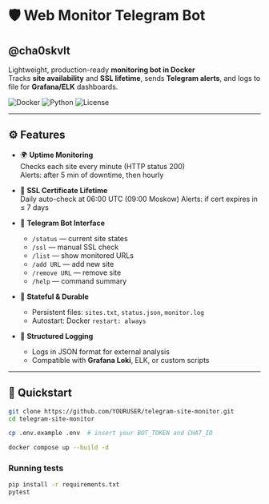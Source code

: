 # 🛡️ Web Monitor Telegram Bot  
## @cha0skvlt

Lightweight, production-ready **monitoring bot in Docker**  
Tracks **site availability** and **SSL lifetime**, sends **Telegram alerts**, and logs to file for **Grafana/ELK** dashboards.

![Docker](https://img.shields.io/badge/docker-ready-blue)
![Python](https://img.shields.io/badge/python-3.11+-green)
![License](https://img.shields.io/badge/license-MIT-lightgrey)

---

## ⚙️ Features

- 🌍 **Uptime Monitoring**  
  Checks each site every minute (HTTP status 200)  
  Alerts: after 5 min of downtime, then hourly

- 🔐 **SSL Certificate Lifetime**  
  Daily auto-check at 06:00 UTC  (09:00 Moskow)
  Alerts: if cert expires in ≤ 7 days

- 📡 **Telegram Bot Interface**  
  - `/status` — current site states  
  - `/ssl` — manual SSL check  
  - `/list` — show monitored URLs  
  - `/add URL` — add new site  
  - `/remove URL` — remove site  
  - `/help` — command summary

- 💾 **Stateful & Durable**  
  - Persistent files: `sites.txt`, `status.json`, `monitor.log`  
  - Autostart: Docker `restart: always`

- 📄 **Structured Logging**  
  - Logs in JSON format for external analysis  
  - Compatible with **Grafana Loki**, ELK, or custom scripts

---

## 🚀 Quickstart

```bash
git clone https://github.com/YOURUSER/telegram-site-monitor.git
cd telegram-site-monitor

cp .env.example .env  # insert your BOT_TOKEN and CHAT_ID

docker compose up --build -d
```

### Running tests

```bash
pip install -r requirements.txt
pytest
```
